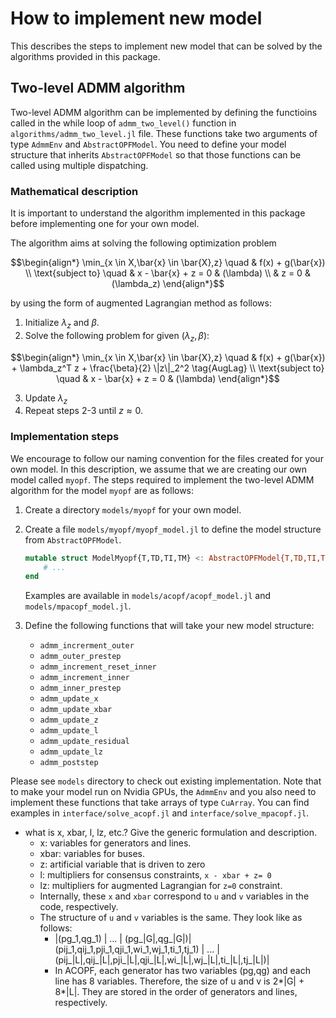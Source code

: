 # How to implement new model

This describes the steps to implement new model that can be solved by the algorithms provided in this package.

## Two-level ADMM algorithm

Two-level ADMM algorithm can be implemented by defining the functioins called in the while loop of `admm_two_level()` function in `algorithms/admm_two_level.jl` file.
These functions take two arguments of type `AdmmEnv` and `AbstractOPFModel`. You need to define your model structure that inherits `AbstractOPFModel` so that those functions can be called using multiple dispatching.

### Mathematical description

It is important to understand the algorithm implemented in this package before implementing one for your own model.

The algorithm aims at solving the following optimization problem

```math
\begin{align*}
\min_{x \in X,\bar{x} \in \bar{X},z} \quad & f(x) + g(\bar{x}) \\
\text{subject to} \quad & x - \bar{x} + z = 0 & (\lambda) \\
& z = 0 & (\lambda_z)
\end{align*}
```

by using the form of augmented Lagrangian method as follows:

1. Initialize $\lambda_z$ and $\beta$.
2. Solve the following problem for given $(\lambda_z,\beta)$:

```math
\begin{align*}
\min_{x \in X,\bar{x} \in \bar{X},z} \quad & f(x) + g(\bar{x}) + \lambda_z^T z + \frac{\beta}{2} \|z\|_2^2 \tag{AugLag} \\
\text{subject to} \quad & x - \bar{x} + z = 0 & (\lambda)
\end{align*}
```

3. Update $\lambda_z$
4. Repeat steps 2-3 until $z \approx 0$.

### Implementation steps

We encourage to follow our naming convention for the files created for your own model. In this description, we assume that we are creating our own model called `myopf`.
The steps required to implement the two-level ADMM algorithm for the model `myopf` are as follows:

1. Create a directory `models/myopf` for your own model.
2. Create a file `models/myopf/myopf_model.jl` to define the model structure from `AbstractOPFModel`.

   ```julia
   mutable struct ModelMyopf{T,TD,TI,TM} <: AbstractOPFModel{T,TD,TI,TM}
       # ...
   end
   ```

   Examples are available in `models/acopf/acopf_model.jl` and `models/mpacopf_model.jl`.
3. Define the following functions that will take your new model structure:
   - `admm_increrment_outer`
   - `admm_outer_prestep`
   - `admm_increment_reset_inner`
   - `admm_increment_inner`
   - `admm_inner_prestep`
   - `admm_update_x`
   - `admm_update_xbar`
   - `admm_update_z`
   - `admm_update_l`
   - `admm_update_residual`
   - `admm_update_lz`
   - `admm_poststep`

Please see `models` directory to check out existing implementation. Note that to make your model run on Nvidia GPUs, the `AdmmEnv` and you also need to implement these functions that take arrays of type `CuArray`. You can find examples in `interface/solve_acopf.jl` and `interface/solve_mpacopf.jl`.

- what is x, xbar, l, lz, etc.? Give the generic formulation and description.
  - x: variables for generators and lines.
  - xbar: variables for buses.
  - z: artificial variable that is driven to zero
  - l: multipliers for consensus constraints, `x - xbar + z= 0`
  - lz: multipliers for augmented Lagrangian for `z=0` constraint.
  - Internally, these `x` and `xbar` correspond to `u` and `v` variables in the code, respectively.
  - The structure of `u` and `v` variables is the same. They look like as follows:
    - |(pg_1,qg_1) | ... | (pg_|G|,qg_|G|)| (pij_1,qij_1,pji_1,qji_1,wi_1,wj_1,ti_1,tj_1) | ... | (pij_|L|,qij_|L|,pji_|L|,qji_|L|,wi_|L|,wj_|L|,ti_|L|,tj_|L|)|
    - In ACOPF, each generator has two variables (pg,qg) and each line has 8 variables. Therefore, the size of u and v is 2*|G| + 8*|L|. They are stored in the order of generators and lines, respectively.

